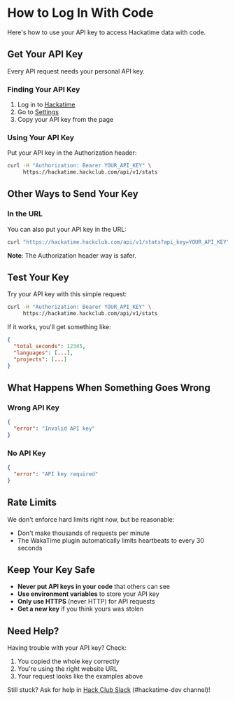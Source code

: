 # How to Log In With Code

Here's how to use your API key to access Hackatime data with code.

## Get Your API Key

Every API request needs your personal API key.

### Finding Your API Key

1. Log in to [Hackatime](https://hackatime.hackclub.com)
2. Go to [Settings](https://hackatime.hackclub.com/my/settings)
3. Copy your API key from the page

### Using Your API Key

Put your API key in the Authorization header:

```bash
curl -H "Authorization: Bearer YOUR_API_KEY" \
     https://hackatime.hackclub.com/api/v1/stats
```

## Other Ways to Send Your Key

### In the URL

You can also put your API key in the URL:

```bash
curl "https://hackatime.hackclub.com/api/v1/stats?api_key=YOUR_API_KEY"
```

**Note**: The Authorization header way is safer.

## Test Your Key

Try your API key with this simple request:

```bash
curl -H "Authorization: Bearer YOUR_API_KEY" \
     https://hackatime.hackclub.com/api/v1/stats
```

If it works, you'll get something like:

```json
{
  "total_seconds": 12345,
  "languages": [...],
  "projects": [...]
}
```

## What Happens When Something Goes Wrong

### Wrong API Key

```json
{
  "error": "Invalid API key"
}
```

### No API Key

```json
{
  "error": "API key required"
}
```

## Rate Limits

We don't enforce hard limits right now, but be reasonable:
* Don't make thousands of requests per minute
* The WakaTime plugin automatically limits heartbeats to every 30 seconds

## Keep Your Key Safe

* **Never put API keys in your code** that others can see
* **Use environment variables** to store your API key
* **Only use HTTPS** (never HTTP) for API requests
* **Get a new key** if you think yours was stolen

## Need Help?

Having trouble with your API key? Check:
1. You copied the whole key correctly
2. You're using the right website URL
3. Your request looks like the examples above

Still stuck? Ask for help in [Hack Club Slack](https://hackclub.slack.com) (#hackatime-dev channel)!
